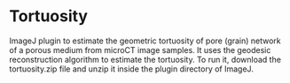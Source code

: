 # Tortuosity
ImageJ plugin to estimate the geometric tortuosity of pore (grain) network of a porous medium from microCT image samples. It uses the geodesic reconstruction algorithm to estimate the tortuosity. To run it, download the tortuosity.zip file and unzip it inside the plugin directory of ImageJ.
